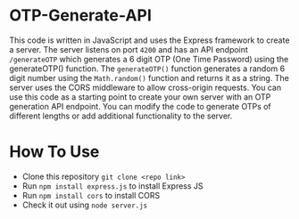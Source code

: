 # OTP-Generate-API

This code is written in JavaScript and uses the Express framework to create a server. The server listens on port `4200` and has an API endpoint `/generateOTP` which generates a 6 digit OTP (One Time Password) using the generateOTP() function.
The `generateOTP()` function generates a random 6 digit number using the `Math.random()` function and returns it as a string. The server uses the CORS middleware to allow cross-origin requests.
You can use this code as a starting point to create your own server with an OTP generation API endpoint. 
You can modify the code to generate OTPs of different lengths or add additional functionality to the server.

# How To Use
* Clone this repository `git clone <repo link>`
* Run `npm install express.js` to install Express JS
* Run `npm install cors` to install CORS
* Check it out using `node server.js`
